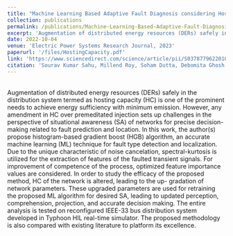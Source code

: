 ```yaml
---
title: "Machine Learning Based Adaptive Fault Diagnosis considering Hosting Capacity Amendment in Active Distribution Network"
collection: publications
permalink: /publications/Machine-Learning-Based-Adaptive-Fault-Diagnosis-considering-Hosting-Capacity-Amendment-in-Active-Distribution-Network
excerpt: 'Augmentation of distributed energy resources (DERs) safely in the distribution system termed as hosting capacity (HC) is one of the prominent needs to achieve energy sufficiency with minimum emission. However, any amendment in HC over premeditated injection sets up challenges in the perspective of situational awareness (SA) of networks for precise decision-making related to fault prediction and location. In this work, the author(s) propose histogram-based gradient boost (HGB) algorithm, an accurate machine learning (ML) technique for fault type detection and localization. [Read more](Machine-Learning-Based-Adaptive-Fault-Diagnosis-considering-Hosting-Capacity-Amendment-in-Active-Distribution-Network)'
date: 2022-10-04
venue: 'Electric Power Systems Research Journal, 2023'
paperurl: '/files/HostingCapacity.pdf'
link: 'https://www.sciencedirect.com/science/article/pii/S0378779622010744'
citation: 'Sourav Kumar Sahu, Millend Roy, Soham Dutta, Debomita Ghosh, Dusmanta Kumar Mohanta, "Machine learning based adaptive fault diagnosis considering hosting capacity amendment in active distribution network," Electric Power Systems Research, Volume 216, 2023, 109025, ISSN 0378-7796, https://doi.org/10.1016/j.epsr.2022.109025.'
---
```

<br>
Augmentation of distributed energy resources (DERs) safely in the distribution system termed as hosting capacity (HC) is one of the prominent needs to achieve energy sufficiency with minimum emission. However, any amendment in HC over premeditated injection sets up challenges in the perspective of situational awareness (SA) of networks for precise decision-making related to fault prediction and location. In this work, the author(s) propose histogram-based gradient boost (HGB) algorithm, an accurate machine learning (ML) technique for fault type detection and localization. Due to the unique characteristic of noise cancelation, spectral-kurtosis is utilized for the extraction of features of the faulted transient signals. For improvement of competence of the process, optimized feature importance values are considered. In order to study the efficacy of the proposed method, HC of the network is altered, leading to the up- gradation of network parameters. These upgraded parameters are used for retraining the proposed ML algorithm for desired SA, leading to updated perception, comprehension, projection, and accurate decision making. The entire analysis is tested on reconfigured IEEE-33 bus distribution system developed in Typhoon HIL real-time simulator. The proposed methodology is also compared with existing literature to platform its excellence.
